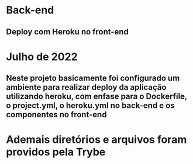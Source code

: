 # Back-end
## Deploy com Heroku no front-end

# Julho de 2022

## Neste projeto basicamente foi configurado um ambiente para realizar deploy da aplicação utilizando heroku, com enfase para o Dockerfile, o project.yml, o heroku.yml no back-end e os componentes no front-end

# Ademais diretórios e arquivos foram providos pela Trybe
